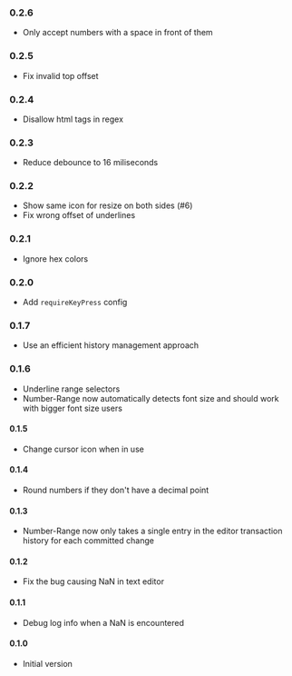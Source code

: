 ### 0.2.6

* Only accept numbers with a space in front of them

### 0.2.5

* Fix invalid top offset

### 0.2.4

* Disallow html tags in regex

### 0.2.3

* Reduce debounce to 16 miliseconds

### 0.2.2

* Show same icon for resize on both sides (#6)
* Fix wrong offset of underlines

### 0.2.1

* Ignore hex colors

### 0.2.0

* Add `requireKeyPress` config

### 0.1.7

* Use an efficient history management approach

### 0.1.6

* Underline range selectors
* Number-Range now automatically detects font size and should work with bigger font size users

#### 0.1.5

* Change cursor icon when in use

#### 0.1.4

* Round numbers if they don't have a decimal point

#### 0.1.3

* Number-Range now only takes a single entry in the editor transaction history for each committed change

#### 0.1.2

* Fix the bug causing NaN in text editor

#### 0.1.1

* Debug log info when a NaN is encountered

#### 0.1.0

* Initial version
